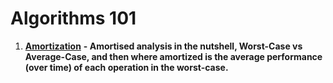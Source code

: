 # Algorithms 101

1. [**Amortization**](https://medium.com/@aleksandrasays/amortised-analysis-in-the-nutshell-7b056277ab9b) **- Amortised analysis in the nutshell, Worst-Case vs Average-Case, and then where amortized is the average performance \(over time\) of each operation in the worst-case.**

